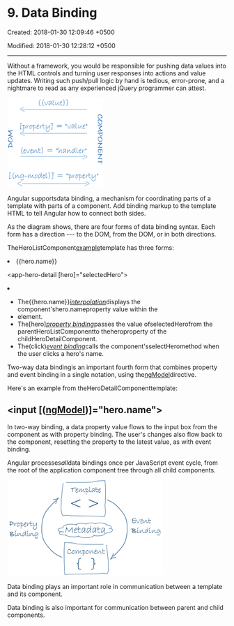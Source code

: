 # 9. Data Binding

Created: 2018-01-30 12:09:46 +0500

Modified: 2018-01-30 12:28:12 +0500

---

Without a framework, you would be responsible for pushing data values into the HTML controls and turning user responses into actions and value updates. Writing such push/pull logic by hand is tedious, error-prone, and a nightmare to read as any experienced jQuery programmer can attest.

![Data Binding](media/AngularJS_9.-Data-Binding-image1.png)

Angular supportsdata binding, a mechanism for coordinating parts of a template with parts of a component. Add binding markup to the template HTML to tell Angular how to connect both sides.

As the diagram shows, there are four forms of data binding syntax. Each form has a direction --- to the DOM, from the DOM, or in both directions.

TheHeroListComponent[example](https://angular.io/guide/architecture#templates)template has three forms:

<li>{{hero.name}}</li>

<app-hero-detail [hero]="selectedHero"></app-hero-detail>

<li (click)="selectHero(hero)"></li>

- The{{hero.name}}[*interpolation*](https://angular.io/guide/displaying-data#interpolation)displays the component'shero.nameproperty value within the<li>element.
- The[hero][*property binding*](https://angular.io/guide/template-syntax#property-binding)passes the value ofselectedHerofrom the parentHeroListComponentto theheroproperty of the childHeroDetailComponent.
- The(click)[*event binding*](https://angular.io/guide/user-input#click)calls the component'sselectHeromethod when the user clicks a hero's name.

Two-way data bindingis an important fourth form that combines property and event binding in a single notation, using the[ngModel](https://angular.io/api/forms/NgModel)directive.

Here's an example from theHeroDetailComponenttemplate:

## <input [([ngModel](https://angular.io/api/forms/NgModel))]="hero.name">

In two-way binding, a data property value flows to the input box from the component as with property binding. The user's changes also flow back to the component, resetting the property to the latest value, as with event binding.

Angular processes*all*data bindings once per JavaScript event cycle, from the root of the application component tree through all child components.

![Data Binding](media/AngularJS_9.-Data-Binding-image2.png)

Data binding plays an important role in communication between a template and its component.

Data binding is also important for communication between parent and child components.
